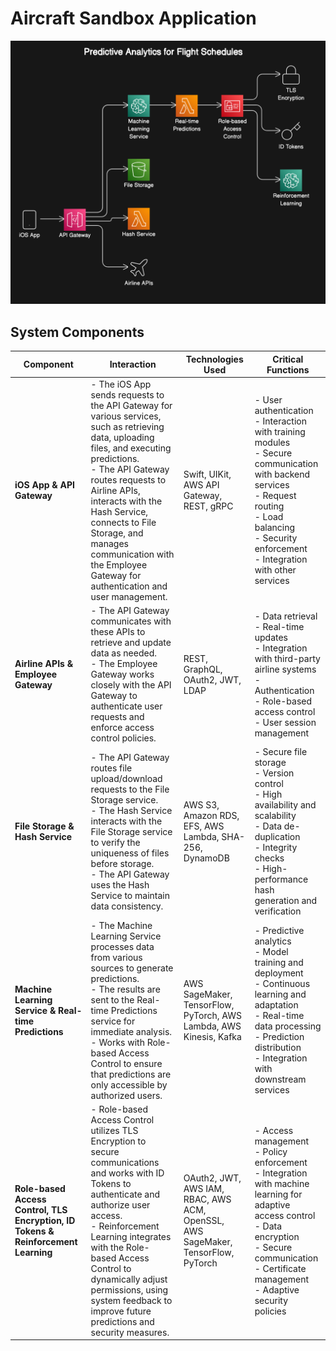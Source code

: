 # Aircraft Sandbox Application

![System Architecture](https://github.com/aliyevom/Cloud-GDS-SandboxSystem/blob/main/diagram-export-9-1-2024-4_06_29-PM.png?raw=true)



## System Components

| **Component**                     | **Interaction**                                                                                                                                                                                                                              | **Technologies Used**                | **Critical Functions**                                                                                                                                                                                                                              |
|-----------------------------------|-----------------------------------------------------------------------------------------------------------------------------------------------------------------------------------------------------------------------------------------------|--------------------------------------|----------------------------------------------------------------------------------------------------------------------------------------------------------------------------------------------------------------------------------------------------|
| **iOS App & API Gateway**         | - The iOS App sends requests to the API Gateway for various services, such as retrieving data, uploading files, and executing predictions. <br> - The API Gateway routes requests to Airline APIs, interacts with the Hash Service, connects to File Storage, and manages communication with the Employee Gateway for authentication and user management.                                                                                      | Swift, UIKit, AWS API Gateway, REST, gRPC | - User authentication <br> - Interaction with training modules <br> - Secure communication with backend services <br> - Request routing <br> - Load balancing <br> - Security enforcement <br> - Integration with other services           |
| **Airline APIs & Employee Gateway** | - The API Gateway communicates with these APIs to retrieve and update data as needed. <br> - The Employee Gateway works closely with the API Gateway to authenticate user requests and enforce access control policies. | REST, GraphQL, OAuth2, JWT, LDAP     | - Data retrieval <br> - Real-time updates <br> - Integration with third-party airline systems <br> - Authentication <br> - Role-based access control <br> - User session management                                                            |
| **File Storage & Hash Service**   | - The API Gateway routes file upload/download requests to the File Storage service. <br> - The Hash Service interacts with the File Storage service to verify the uniqueness of files before storage. <br> - The API Gateway uses the Hash Service to maintain data consistency.                                                                                                                                                                        | AWS S3, Amazon RDS, EFS, AWS Lambda, SHA-256, DynamoDB | - Secure file storage <br> - Version control <br> - High availability and scalability <br> - Data de-duplication <br> - Integrity checks <br> - High-performance hash generation and verification                                                |
| **Machine Learning Service & Real-time Predictions** | - The Machine Learning Service processes data from various sources to generate predictions. <br> - The results are sent to the Real-time Predictions service for immediate analysis. <br> - Works with Role-based Access Control to ensure that predictions are only accessible by authorized users.                                                                                                                                       | AWS SageMaker, TensorFlow, PyTorch, AWS Lambda, AWS Kinesis, Kafka | - Predictive analytics <br> - Model training and deployment <br> - Continuous learning and adaptation <br> - Real-time data processing <br> - Prediction distribution <br> - Integration with downstream services                            |
| **Role-based Access Control, TLS Encryption, ID Tokens & Reinforcement Learning** | - Role-based Access Control utilizes TLS Encryption to secure communications and works with ID Tokens to authenticate and authorize user access. <br> - Reinforcement Learning integrates with the Role-based Access Control to dynamically adjust permissions, using system feedback to improve future predictions and security measures.                                                                 | OAuth2, JWT, AWS IAM, RBAC, AWS ACM, OpenSSL, AWS SageMaker, TensorFlow, PyTorch | - Access management <br> - Policy enforcement <br> - Integration with machine learning for adaptive access control <br> - Data encryption <br> - Secure communication <br> - Certificate management <br> - Adaptive security policies        |

